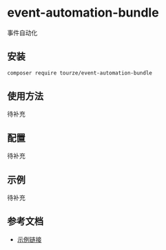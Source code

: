 # event-automation-bundle

事件自动化

## 安装

```bash
composer require tourze/event-automation-bundle
```

## 使用方法

待补充

## 配置

待补充

## 示例

待补充

## 参考文档

- [示例链接](https://example.com)
